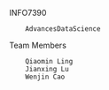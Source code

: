 INFO7390

        AdvancesDataScience

Team Members

        Qiaomin Ling
        Jianxing Lu
        Wenjin Cao
